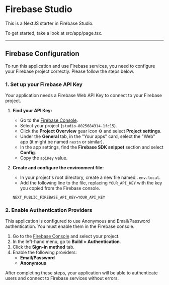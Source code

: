 # Firebase Studio

This is a NextJS starter in Firebase Studio.

To get started, take a look at src/app/page.tsx.

---

## Firebase Configuration

To run this application and use Firebase services, you need to configure your Firebase project correctly. Please follow the steps below.

### 1. Set up your Firebase API Key

Your application needs a Firebase Web API Key to connect to your Firebase project.

1.  **Find your API Key:**
    *   Go to the [Firebase Console](https://console.firebase.google.com/).
    *   Select your project (`studio-8025684314-1fc15`).
    *   Click the **Project Overview** gear icon ⚙️ and select **Project settings**.
    *   Under the **General** tab, in the "Your apps" card, select the "Web" app (it might be named `nextn` or similar).
    *   In the app settings, find the **Firebase SDK snippet** section and select **Config**.
    *   Copy the `apiKey` value.

2.  **Create and configure the environment file:**
    *   In your project's root directory, create a new file named `.env.local`.
    *   Add the following line to the file, replacing `YOUR_API_KEY` with the key you copied from the Firebase console.

    ```.env.local
    NEXT_PUBLIC_FIREBASE_API_KEY=YOUR_API_KEY
    ```

### 2. Enable Authentication Providers

This application is configured to use Anonymous and Email/Password authentication. You must enable them in the Firebase console.

1.  Go to the [Firebase Console](https://console.firebase.google.com/) and select your project.
2.  In the left-hand menu, go to **Build > Authentication**.
3.  Click the **Sign-in method** tab.
4.  Enable the following providers:
    *   **Email/Password**
    *   **Anonymous**

After completing these steps, your application will be able to authenticate users and connect to Firebase services without errors.
